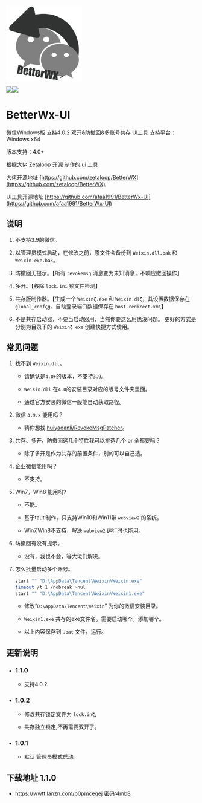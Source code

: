 <img align="center" alt="BetterWX" src="https://raw.githubusercontent.com/afaa1991/BetterWx-UI/refs/heads/1.1.0/src-tauri/icons/128x128@2x.png" title="BetterWX" width="200">

![](https://img.shields.io/badge/Platform-Windows-green)![](https://img.shields.io/github/stars/afaa1991/BetterWx-UI)

# BetterWx-UI

微信Windows版 支持4.0.2 双开&防撤回&多账号共存 UI工具
支持平台：Windows x64

版本支持：4.0+

根据大佬 Zetaloop 开源 制作的 ui 工具

大佬开源地址 [https://github.com/zetaloop/BetterWX](https://github.com/zetaloop/BetterWX)

UI工具开源地址 [https://github.com/afaa1991/BetterWx-UI](https://github.com/afaa1991/BetterWx-UI)


## 说明

1.  不支持3.9的微信。

2.  以管理员模式启动，在修改之前，原文件会备份到 `Weixin.dll.bak` 和 `Weixin.exe.bak`。

3.  防撤回无提示。【所有 `revokemsg` 消息变为未知消息，不响应撤回操作】

4.  多开。【移除 `lock.ini` 锁文件检测】

5. 共存版制作器。【生成一个 `Weixinζ.exe` 和 `Weixin.dlζ`，其设置数据保存在 `global_confζg`、自动登录端口数据保存在 `host-redirect.xmζ`】

6. 不是共存启动器，不要当启动器用，当然你要这么用也没问题。 更好的方式是分别为目录下的 `Weixinζ.exe` 创建快捷方式使用。

## 常见问题

1. 找不到 `Weixin.dll`。

   - 请确认是`4.0+`的版本，不支持`3.9`。

   - `WeiXin.dll` 在`4.0`的安装目录对应的版号文件夹里面。

   - 通过官方安装的微信一般能自动获取路径。

2. 微信 `3.9.x` 能用吗？
   - 猜你想找 [huiyadanli/RevokeMsgPatcher](https://github.com/huiyadanli/RevokeMsgPatcher/)。

3. 共存、多开、防撤回这几个特性我可以挑选几个 or 全都要吗？
   - 除了多开是作为共存的前置条件，别的可以自己选。

4. 企业微信能用吗？
   - 不支持。

5. Win7，Win8 能用吗?

   - 不能。    

   - 基于tauti制作，只支持Win10和Win11带 `webview2` 的系统。

   - Win7,Win8不支持，解决 `webview2` 运行时也能用。

5. 防撤回有没有提示。
   - 没有，我也不会，等大佬们解决。

6. 怎么批量启动多个账号。

    ```bash
    start "" "D:\AppData\Tencent\Weixin\Weixin.exe"
    timeout /t 1 /nobreak >nul
    start "" "D:\AppData\Tencent\Weixin\Weixin1.exe"
    ```
    - 修改“`D:\AppData\Tencent\Weixin`” 为你的微信安装目录。

    - `Weixin1.exe` 共存的exe文件名。需要启动哪个，添加哪个。

    -  以上内容保存到 `.bat` 文件，运行。



## 更新说明

 - ### 1.1.0

   - 支持4.0.2


- ### 1.0.2


    - 修改共存锁定文件为 `lock.inζ`,


    - 共存独立锁定,不再需要双开了。 


- ### 1.0.1


    - 默认 管理员模式启动。 


## 下载地址 1.1.0
 - [https://wwtt.lanzn.com/b0pmceqej 密码:4mb8](https://wwtt.lanzn.com/b0pmceqej)

